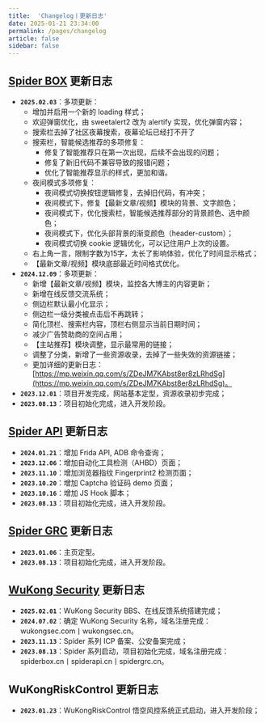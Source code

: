 ```yaml
---
title:  'Changelog丨更新日志'
date: 2025-01-21 23:34:00
permalink: /pages/changelog
article: false
sidebar: false
---
```


## [Spider BOX](https://spiderbox.cn/) 更新日志

- **`2025.02.03`**：多项更新：
  - 增加并启用一个新的 loading 样式；
  - 欢迎弹窗优化，由 sweetalert2 改为 alertify 实现，优化弹窗内容；
  - 搜索栏去掉了社区夜幕搜索，夜幕论坛已经打不开了
  - 搜索栏，智能候选推荐的多项修复：
    - 修复了智能推荐只在第一次出现，后续不会出现的问题；
    - 修复了新旧代码不兼容导致的报错问题；
    - 优化了智能推荐显示的样式，更加和谐。
  - 夜间模式多项修复：
    - 夜间模式切换按钮逻辑修复，去掉旧代码，有冲突；
    - 夜间模式下，修复【最新文章/视频】模块的背景、文字颜色；
    - 夜间模式下，优化搜索栏，智能候选推荐部分的背景颜色、选中颜色；
    - 夜间模式下，优化头部背景的渐变颜色（header-custom）；
    - 夜间模式切换 cookie 逻辑优化，可以记住用户上次的设置。
  - 右上角一言，限制字数为15字，太长了影响体验，优化了时间显示格式；
  - 【最新文章/视频】模块底部最近时间格式优化。
- **`2024.12.09`**：多项更新：
  - 新增【最新文章/视频】模块，监控各大博主的内容更新；
  - 新增在线反馈交流系统；
  - 侧边栏默认最小化显示；
  - 侧边栏一级分类被点击后不再跳转；
  - 简化顶栏、搜索栏内容，顶栏右侧显示当前日期时间；
  - 减少广告赞助商的空间占用；
  - 【主站推荐】模块调整，显示最常用的链接；
  - 调整了分类，新增了一些资源收录，去掉了一些失效的资源链接；
  - 更加详细的更新日志：[https://mp.weixin.qq.com/s/ZDeJM7KAbst8er8zLRhdSg](https://mp.weixin.qq.com/s/ZDeJM7KAbst8er8zLRhdSg)。
- **`2023.12.01`**：项目开发完成，网站基本定型，资源收录初步完成；
- **`2023.08.13`**：项目初始化完成，进入开发阶段。

## [Spider API](https://spiderapi.cn/) 更新日志

- **`2024.01.21`**：增加 Frida API, ADB 命令查询；
- **`2023.12.06`**：增加自动化工具检测（AHBD）页面；
- **`2023.11.10`**：增加浏览器指纹 Fingerprint2 检测页面；
- **`2023.10.20`**：增加 Captcha 验证码 demo 页面；
- **`2023.10.16`**：增加 JS Hook 脚本；
- **`2023.08.13`**：项目初始化完成，进入开发阶段。

## [Spider GRC](https://spidergrc.cn/) 更新日志

- **`2023.01.06`**：主页定型。
- **`2023.08.13`**：项目初始化完成，进入开发阶段。

## [WuKong Security](https://github.com/WuKongSecurity) 更新日志
- **`2025.02.01`**：WuKong Security BBS、在线反馈系统搭建完成；
- **`2024.07.02`**：确定 WuKong Security 名称，域名注册完成：wukongsec.com丨wukongsec.cn。
- **`2023.11.13`**：Spider 系列 ICP 备案、公安备案完成；
- **`2023.08.13`**：Spider 系列启动，项目初始化完成，域名注册完成：spiderbox.cn丨spiderapi.cn丨spidergrc.cn。


## WuKongRiskControl 更新日志
- **`2023.01.23`**：WuKongRiskControl 悟空风控系统正式启动，进入开发阶段；